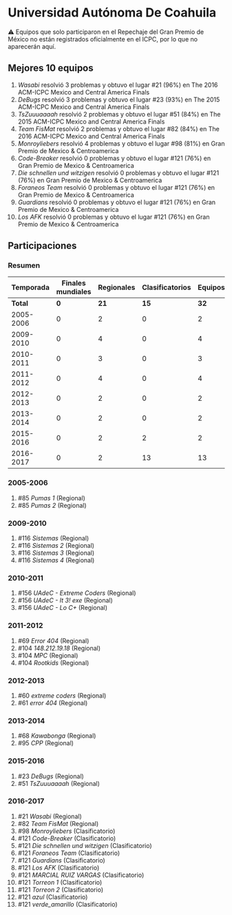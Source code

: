 # Universidad Autónoma De Coahuila

:warning: Equipos que solo participaron en el Repechaje del Gran Premio de México no están registrados oficialmente en el ICPC, por lo que no aparecerán aquí.

## Mejores 10 equipos

1. _Wasabi_ resolvió 3 problemas y obtuvo el lugar #21 (96%) en The 2016 ACM-ICPC Mexico and Central America Finals
1. _DeBugs_ resolvió 3 problemas y obtuvo el lugar #23 (93%) en The 2015 ACM-ICPC Mexico and Central America Finals
1. _TsZuuuaaaah_ resolvió 2 problemas y obtuvo el lugar #51 (84%) en The 2015 ACM-ICPC Mexico and Central America Finals
1. _Team FisMat_ resolvió 2 problemas y obtuvo el lugar #82 (84%) en The 2016 ACM-ICPC Mexico and Central America Finals
1. _Monroyliebers_ resolvió 4 problemas y obtuvo el lugar #98 (81%) en Gran Premio de Mexico & Centroamerica
1. _Code-Breaker_ resolvió 0 problemas y obtuvo el lugar #121 (76%) en Gran Premio de Mexico & Centroamerica
1. _Die schnellen und witzigen_ resolvió 0 problemas y obtuvo el lugar #121 (76%) en Gran Premio de Mexico & Centroamerica
1. _Foraneos Team_ resolvió 0 problemas y obtuvo el lugar #121 (76%) en Gran Premio de Mexico & Centroamerica
1. _Guardians_ resolvió 0 problemas y obtuvo el lugar #121 (76%) en Gran Premio de Mexico & Centroamerica
1. _Los AFK_ resolvió 0 problemas y obtuvo el lugar #121 (76%) en Gran Premio de Mexico & Centroamerica

## Participaciones

### Resumen

| Temporada | Finales mundiales | Regionales | Clasificatorios | Equipos |
| --- | --- | --- | --- | --- |
| **Total** | **0** | **21** | **15** | **32** |
| 2005-2006 | 0 | 2 | 0 | 2 |
| 2009-2010 | 0 | 4 | 0 | 4 |
| 2010-2011 | 0 | 3 | 0 | 3 |
| 2011-2012 | 0 | 4 | 0 | 4 |
| 2012-2013 | 0 | 2 | 0 | 2 |
| 2013-2014 | 0 | 2 | 0 | 2 |
| 2015-2016 | 0 | 2 | 2 | 2 |
| 2016-2017 | 0 | 2 | 13 | 13 |

### 2005-2006

1. #85 _Pumas 1_ (Regional)
1. #85 _Pumas 2_ (Regional)

### 2009-2010

1. #116 _Sistemas_ (Regional)
1. #116 _Sistemas 2_ (Regional)
1. #116 _Sistemas 3_ (Regional)
1. #116 _Sistemas 4_ (Regional)

### 2010-2011

1. #156 _UAdeC - Extreme Coders_ (Regional)
1. #156 _UAdeC - It 3! exe_ (Regional)
1. #156 _UAdeC - Lo C+_ (Regional)

### 2011-2012

1. #69 _Error 404_ (Regional)
1. #104 _148.212.19.18_ (Regional)
1. #104 _MPC_ (Regional)
1. #104 _Rootkids_ (Regional)

### 2012-2013

1. #60 _extreme coders_ (Regional)
1. #61 _error 404_ (Regional)

### 2013-2014

1. #68 _Kawabonga_ (Regional)
1. #95 _CPP_ (Regional)

### 2015-2016

1. #23 _DeBugs_ (Regional)
1. #51 _TsZuuuaaaah_ (Regional)

### 2016-2017

1. #21 _Wasabi_ (Regional)
1. #82 _Team FisMat_ (Regional)
1. #98 _Monroyliebers_ (Clasificatorio)
1. #121 _Code-Breaker_ (Clasificatorio)
1. #121 _Die schnellen und witzigen_ (Clasificatorio)
1. #121 _Foraneos Team_ (Clasificatorio)
1. #121 _Guardians_ (Clasificatorio)
1. #121 _Los AFK_ (Clasificatorio)
1. #121 _MARCIAL RUIZ VARGAS_ (Clasificatorio)
1. #121 _Torreon 1_ (Clasificatorio)
1. #121 _Torreon 2_ (Clasificatorio)
1. #121 _azul_ (Clasificatorio)
1. #121 _verde_amarillo_ (Clasificatorio)



